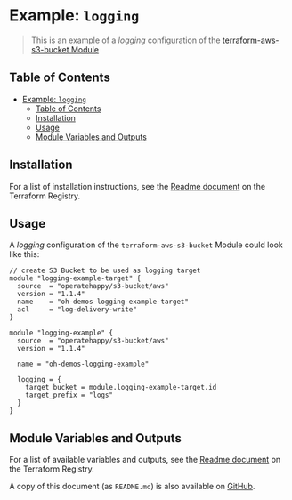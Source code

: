 # Example: `logging`

> This is an example of a _logging_ configuration of the [terraform-aws-s3-bucket Module](https://registry.terraform.io/modules/operatehappy/s3-bucket/)

## Table of Contents

- [Example: `logging`](#example-logging)
  - [Table of Contents](#table-of-contents)
  - [Installation](#installation)
  - [Usage](#usage)
  - [Module Variables and Outputs](#module-variables-and-outputs)

## Installation

For a list of installation instructions, see the [Readme document](https://registry.terraform.io/modules/operatehappy/s3-bucket/) on the Terraform Registry.

## Usage

A _logging_ configuration of the `terraform-aws-s3-bucket` Module could look like this:

```hcl
// create S3 Bucket to be used as logging target
module "logging-example-target" {
  source  = "operatehappy/s3-bucket/aws"
  version = "1.1.4"
  name    = "oh-demos-logging-example-target"
  acl     = "log-delivery-write"
}

module "logging-example" {
  source  = "operatehappy/s3-bucket/aws"
  version = "1.1.4"

  name = "oh-demos-logging-example"

  logging = {
    target_bucket = module.logging-example-target.id
    target_prefix = "logs"
  }
}
```

## Module Variables and Outputs

For a list of available variables and outputs, see the [Readme document](https://registry.terraform.io/modules/operatehappy/s3-bucket/) on the Terraform Registry.

A copy of this document (as `README.md`) is also available on [GitHub](https://github.com/operatehappy/terraform-aws-s3-bucket/blob/master/README.md#readme).
